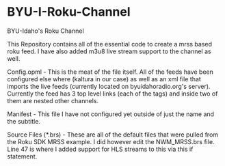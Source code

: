BYU-I-Roku-Channel
==================

BYU-Idaho's Roku Channel

This Repository contains all of the essential code to create a mrss based roku feed. I have also added m3u8 live stream support to the channel as well. 

Config.opml - This is the meat of the file itself. All of the feeds have been configured else where (kaltura in our case) as well as an xml file that imports the live feeds (currently located on byuidahoradio.org's server). Currently the feed has 3 top level links (each of the <outline> tags) and inside two of them are nested other channels.

Manifest - This file I have not configured yet outside of just the name and the subtitle.

Source Files (*.brs) - These are all of the default files that were pulled from the Roku SDK MRSS example. I did however edit the NWM_MRSS.brs file. Line 47 is where I added support for HLS streams to this via this if statement.

